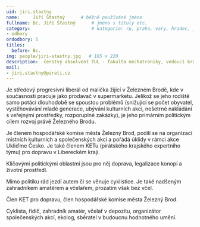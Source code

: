 ```yaml
---
uid: jiri.stastny
name:     Jiří Šťastný  	# běžně používáné jméno
fullname: Bc. Jiří Šťastný  	# jméno s tituly etc.
category:                 		# kategorie: rp, praha, vary, hradec, jmk, senat
- odbory
ordodbory: 5
titles:
  before: Bc.
img: people/jiri-stastny.jpg   # 165 x 220
description:  čerstvý absolvent TUL - fakulta mechatroniky, vedoucí krajského finančního odboru       	# kratký popis, max 160 znaků
mail:
- jiri.stastny@pirati.cz
---
```

Je středový progresivní liberál od malička žijící v Železném Brodě, kde v současnosti pracuje jako prodavač v supermarketu. Jelikož se jeho rodiště samo potácí dlouhodobě se spoustou problémů (snižující se počet obyvatel, vystěhovávání mladé generace, ubývání kulturních akcí, nešetrné nakládání s veřejnými prostředky, rozporuplné zakázky), je jeho primárním politickým cílem rozvoj právě Železného Brodu.

Je členem hospodářské komise města Železný Brod, podílí se na organizaci místních kulturních a společenských akcí a pořádá úklidy v rámci akce Ukliďme Česko. Je také členem KETu (pirátského krajského expertního týmu) pro dopravu v Libereckém kraji.

Klíčovými politickými oblastmi jsou pro něj doprava, legalizace konopí a životní prostředí.

Mimo politiku rád jezdí autem či se věnuje cyklistice. Je také nadšeným zahradníkem amatérem a včelařem, prozatím však bez včel.

Člen KET pro dopravu, člen hospodářské komise města Železný Brod.

Cyklista, řidič, zahradník amatér, včelař v depozitu, organizátor společenských akcí, ekolog, sběratel v budoucnu hodnotného umění.